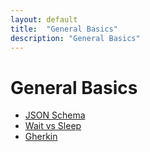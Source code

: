 ```yaml
---
layout: default
title:  "General Basics"
description: "General Basics"
---
```

# General Basics
* <a href="/book/rest/json_schema.html">JSON Schema</a>
* <a href="/book/programming/wait-vs-sleep.html">Wait vs Sleep</a>
* <a href="/book/programming/gherkin.html">Gherkin</a>
